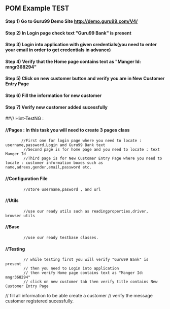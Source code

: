 ## POM Example TEST
####    Step 1) Go to Guru99 Demo Site   http://demo.guru99.com/V4/
####    Step 2) In Login page check text "Guru99 Bank" is present
####    Step 3) Login into application  with given credentials(you need to enter your email in order to get credentials in advance)
####    Step 4) Verify that the Home page contains text as "Manger Id: mngr368294"
####    Step 5) Click on new customer button and verify you are in New Customer Entry Page
####    Step 6) Fill the information for new customer
####    Step 7) Verify new customer added sucessfully



##//    Hint-TestNG :
####  //Pages : In this task you will need to create 3 pages class
           //First one for login page where you need to locate : username,password,Login and Guru99 Bank text
            //Second page is for home page and you need to locate : text Manger Id
            //Third page is for New Customer Entry Page where you need to locate : customer information boxes such as name,adrees,gender,email,password etc.
####        //Configuration File
            //store username,pasword , and url
####        //Utils
            //use our ready utils such as readingproperties,driver, browser utils
####        //Base
            //use our ready testbase classes.
####        //Testing
            // while testing first you will verify "Guru99 Bank" is present
            // then you need to Login into application
            // then verify Home page contains text as "Manger Id: mngr368294"
            // click on new customer tab then verify title contains New Customer Entry Page
// fill all information to be able create a customer
            // verify the message customer registered sucessfully.